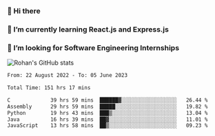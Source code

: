 ### 👋 Hi there 

<!--
**rohznmdev/rohznmdev** is a ✨ _special_ ✨ repository because its `README.md` (this file) appears on your GitHub profile.

Here are some ideas to get you started:

- 🔭 I’m currently working on ...
- 🌱 I’m currently learning Ruby and Ruby on Rails
- 👯 I’m looking to collaborate on ...
- 🤔 I’m looking for help with ...
- 💬 Ask me about ...
- 📫 How to reach me: ...
- 😄 Pronouns: ...
- ⚡ Fun fact: ...
-->
### 🌱 I’m currently learning React.js and Express.js
### 🤔 I’m looking for Software Engineering Internships
![Rohan's GitHub stats](https://github-readme-stats.vercel.app/api?username=rohznmdev&theme=dark&show_icons=true)

<!--START_SECTION:waka-->

```txt
From: 22 August 2022 - To: 05 June 2023

Total Time: 151 hrs 17 mins

C             39 hrs 59 mins  ██████▓░░░░░░░░░░░░░░░░░░   26.44 %
Assembly      29 hrs 59 mins  █████░░░░░░░░░░░░░░░░░░░░   19.82 %
Python        19 hrs 43 mins  ███▒░░░░░░░░░░░░░░░░░░░░░   13.04 %
Java          16 hrs 39 mins  ██▓░░░░░░░░░░░░░░░░░░░░░░   11.01 %
JavaScript    13 hrs 58 mins  ██▒░░░░░░░░░░░░░░░░░░░░░░   09.23 %
```

<!--END_SECTION:waka-->
